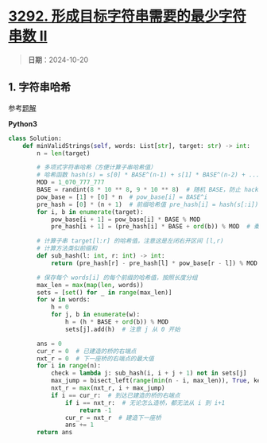 # [3292. 形成目标字符串需要的最少字符串数 II](https://leetcode.cn/problems/minimum-number-of-valid-strings-to-form-target-ii/description/)

> **日期**：2024-10-20

## 1. 字符串哈希

参考[题解](https://leetcode.cn/problems/minimum-number-of-valid-strings-to-form-target-ii/solutions/2917929/ac-zi-dong-ji-pythonjavacgo-by-endlessch-hcqk)

**Python3**

```python
class Solution:
    def minValidStrings(self, words: List[str], target: str) -> int:
        n = len(target)

        # 多项式字符串哈希（方便计算子串哈希值）
        # 哈希函数 hash(s) = s[0] * BASE^(n-1) + s[1] * BASE^(n-2) + ... + s[n-2] * BASE + s[n-1]
        MOD = 1_070_777_777
        BASE = randint(8 * 10 ** 8, 9 * 10 ** 8)  # 随机 BASE，防止 hack
        pow_base = [1] + [0] * n  # pow_base[i] = BASE^i
        pre_hash = [0] * (n + 1)  # 前缀哈希值 pre_hash[i] = hash(s[:i])
        for i, b in enumerate(target):
            pow_base[i + 1] = pow_base[i] * BASE % MOD
            pre_hash[i + 1] = (pre_hash[i] * BASE + ord(b)) % MOD  # 秦九韶算法计算多项式哈希

        # 计算子串 target[l:r] 的哈希值，注意这是左闭右开区间 [l,r)
        # 计算方法类似前缀和
        def sub_hash(l: int, r: int) -> int:
            return (pre_hash[r] - pre_hash[l] * pow_base[r - l]) % MOD

        # 保存每个 words[i] 的每个前缀的哈希值，按照长度分组
        max_len = max(map(len, words))
        sets = [set() for _ in range(max_len)]
        for w in words:
            h = 0
            for j, b in enumerate(w):
                h = (h * BASE + ord(b)) % MOD
                sets[j].add(h)  # 注意 j 从 0 开始

        ans = 0
        cur_r = 0  # 已建造的桥的右端点
        nxt_r = 0  # 下一座桥的右端点的最大值
        for i in range(n):
            check = lambda j: sub_hash(i, i + j + 1) not in sets[j]
            max_jump = bisect_left(range(min(n - i, max_len)), True, key=check)
            nxt_r = max(nxt_r, i + max_jump)
            if i == cur_r:  # 到达已建造的桥的右端点
                if i == nxt_r:  # 无论怎么造桥，都无法从 i 到 i+1
                    return -1
                cur_r = nxt_r  # 建造下一座桥
                ans += 1
        return ans
```